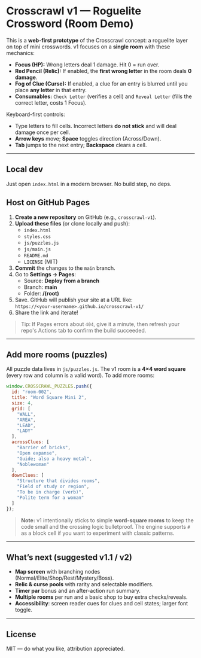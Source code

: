 # Crosscrawl v1 — Roguelite Crossword (Room Demo)

This is a **web-first prototype** of the Crosscrawl concept: a roguelite layer on top of mini crosswords.
v1 focuses on a **single room** with these mechanics:

- **Focus (HP):** Wrong letters deal 1 damage. Hit 0 = run over.
- **Red Pencil (Relic):** If enabled, the **first wrong letter** in the room deals **0 damage**.
- **Fog of Clue (Curse):** If enabled, a clue for an entry is blurred until you place **any letter** in that entry.
- **Consumables:** `Check Letter` (verifies a cell) and `Reveal Letter` (fills the correct letter, costs 1 Focus).

Keyboard-first controls:
- Type letters to fill cells. Incorrect letters **do not stick** and will deal damage once per cell.
- **Arrow keys** move; **Space** toggles direction (Across/Down).
- **Tab** jumps to the next entry; **Backspace** clears a cell.

---

## Local dev

Just open `index.html` in a modern browser. No build step, no deps.

## Host on GitHub Pages

1. **Create a new repository** on GitHub (e.g., `crosscrawl-v1`).  
2. **Upload these files** (or clone locally and push):  
   - `index.html`  
   - `styles.css`  
   - `js/puzzles.js`  
   - `js/main.js`  
   - `README.md`  
   - `LICENSE` (MIT)
3. **Commit** the changes to the `main` branch.
4. Go to **Settings → Pages**:
   - Source: **Deploy from a branch**
   - Branch: **main**  
   - Folder: **/(root)**
5. Save. GitHub will publish your site at a URL like:  
   `https://<your-username>.github.io/crosscrawl-v1/`
6. Share the link and iterate!

> Tip: If Pages errors about `404`, give it a minute, then refresh your repo's Actions tab to confirm the build succeeded.

---

## Add more rooms (puzzles)

All puzzle data lives in `js/puzzles.js`. The v1 room is a **4×4 word square** (every row and column is a valid word). To add more rooms:

```js
window.CROSSCRAWL_PUZZLES.push({
  id: "room-002",
  title: "Word Square Mini 2",
  size: 4,
  grid: [
    "WALL",
    "AREA",
    "LEAD",
    "LADY"
  ],
  acrossClues: [
    "Barrier of bricks",
    "Open expanse",
    "Guide; also a heavy metal",
    "Noblewoman"
  ],
  downClues: [
    "Structure that divides rooms",
    "Field of study or region",
    "To be in charge (verb)",
    "Polite term for a woman"
  ]
});
```

> **Note:** v1 intentionally sticks to simple **word-square rooms** to keep the code small and the crossing logic bulletproof. The engine supports `#` as a block cell if you want to experiment with classic patterns.

---

## What’s next (suggested v1.1 / v2)

- **Map screen** with branching nodes (Normal/Elite/Shop/Rest/Mystery/Boss).
- **Relic & curse pools** with rarity and selectable modifiers.
- **Timer par** bonus and an after-action run summary.
- **Multiple rooms** per run and a basic shop to buy extra checks/reveals.
- **Accessibility**: screen reader cues for clues and cell states; larger font toggle.

---

## License

MIT — do what you like, attribution appreciated.
